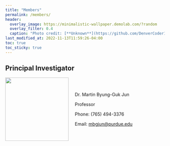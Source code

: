 ```yaml
---
title: "Members"
permalink: /members/
header: 
  overlay_image: https://minimalistic-wallpaper.demolab.com/?random
  overlay_filter: 0.4
  caption: "Photo credit: [**Unknown**](https://github.com/DenverCoder1/minimalistic-wallpaper-collection)"
last_modified_at: 2022-11-13T11:59:26-04:00
toc: true
toc_sticky: true
---
```


## Principal Investigator

<div style="display: flex; align-items: center;">
  <img src="https://github.com/purduelamm/purduelamm.github.io/blob/master/assets/images/research/sample_img.jpeg?raw=true" style="width: 200px; height: auto; margin-right: 20px;"/>
  <div>
    <p>Dr. Martin Byung-Guk Jun</p>
    <p>Professor</p>
    <p>Phone: (765) 494-3376</p>
    <p>Email: <a href="mailto:mbgjun@purdue.edu">mbgjun@purdue.edu</a></p>
  </div>
</div>
